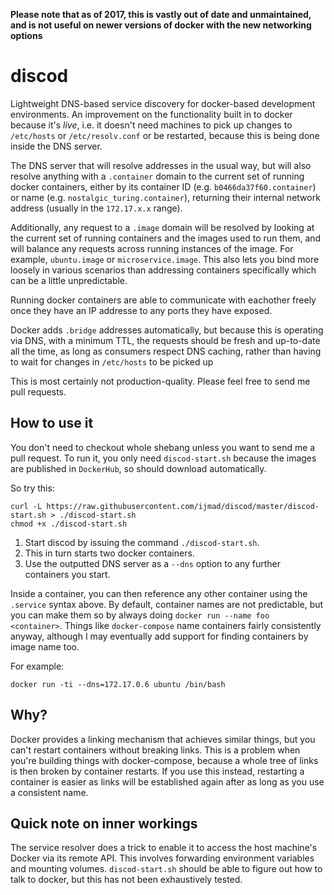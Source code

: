**Please note that as of 2017, this is vastly out of date and unmaintained, and is not useful on newer versions of docker with the new networking options**

# discod
Lightweight DNS-based service discovery for docker-based development environments. An improvement on the functionality built in to docker because it's *live*, i.e. it doesn't need machines to pick up changes to `/etc/hosts` or `/etc/resolv.conf` or be restarted, because this is being done inside the DNS server.

The DNS server that will resolve addresses in the usual way, but will also resolve anything with a `.container` domain to the current set of running docker containers, either by its container ID (e.g. `b0466da37f60.container`) or name (e.g. `nostalgic_turing.container`), returning their internal network address (usually in the `172.17.x.x` range).

Additionally, any request to a `.image` domain will be resolved by looking at the current set of running containers and the images used to run them, and will balance any requests across running instances of the image. For example, `ubuntu.image` or `microservice.image`. This also lets you bind more loosely in various scenarios than addressing containers specifically which can be a little unpredictable.

Running docker containers are able to communicate with eachother freely once they have an IP addresse to any ports they have exposed.

Docker adds `.bridge` addresses automatically, but because this is operating via DNS, with a minimum TTL, the requests should be fresh and up-to-date all the time, as long as consumers respect DNS caching, rather than having to wait for changes in `/etc/hosts` to be picked up

This is most certainly not production-quality.
Please feel free to send me pull requests.

## How to use it

You don't need to checkout whole shebang unless you want to send me a pull request. To run it, you only need `discod-start.sh` because the images are published in `DockerHub`, so should download automatically. 

So try this:

```
curl -L https://raw.githubusercontent.com/ijmad/discod/master/discod-start.sh > ./discod-start.sh
chmod +x ./discod-start.sh
```

1. Start discod by issuing the command `./discod-start.sh`.
2. This in turn starts two docker containers.
3. Use the outputted DNS server as a `--dns` option to any further containers you start.

Inside a container, you can then reference any other container using the `.service` syntax above. By default, container names are not predictable, but you can make them so by always doing `docker run --name foo <container>`. Things like `docker-compose` name containers fairly consistently anyway, although I may eventually add support for finding containers by image name too.

For example:

```
docker run -ti --dns=172.17.0.6 ubuntu /bin/bash
```

## Why?

Docker provides a linking mechanism that achieves similar things, but you can't restart containers without breaking links. This is a problem when you're building things with docker-compose, because a whole tree of links is then broken by container restarts. If you use this instead, restarting a container is easier as links will be established again after as long as you use a consistent name.

## Quick note on inner workings

The service resolver does a trick to enable it to access the host machine's Docker via its remote API. This involves forwarding environment variables and mounting volumes. `discod-start.sh` should be able to figure out how to talk to docker, but this has not been exhaustively tested.
